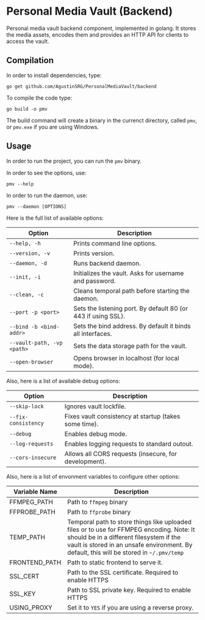 # Personal Media Vault (Backend)

Personal media vault backend component, implemented in golang. It stores the media assets, encodes them and provides an HTTP API for clients to access the vault.

## Compilation

In order to install dependencies, type:

```
go get github.com/AgustinSRG/PersonalMediaVault/backend
```

To compile the code type:

```
go build -o pmv
```

The build command will create a binary in the currenct directory, called `pmv`, or `pmv.exe` if you are using Windows.

## Usage

In order to run the project, you can run the `pmv` binary.

In order to see the options, use:

```
pmv --help
```

In order to run the daemon, use:

```
pmv --daemon [OPTIONS]
```

Here is the full list of available options:

| Option | Description |
|---|---|
| `--help, -h` | Prints command line options. |
| `--version, -v` | Prints version. |
| `--daemon, -d` | Runs backend daemon. |
| `--init, -i` | Initializes the vault. Asks for username and password. |
| `--clean, -c` | Cleans temporal path before starting the daemon. |
| `--port -p <port>` | Sets the listening port. By default 80 (or 443 if using SSL). |
| `--bind -b <bind-addr>` | Sets the bind address. By default it binds all interfaces. |
| `--vault-path, -vp <path>` | Sets the data storage path for the vault. |
| `--open-browser` | Opens browser in localhost (for local mode). |

Also, here is a list of available debug options:

| Option | Description |
|---|---|
| `--skip-lock ` | Ignores vault lockfile. |
| `--fix-consistency` | Fixes vault consistency at startup (takes some time). |
| `--debug` | Enables debug mode. |
| `--log-requests` | Enables logging requests to standard outout. |
| `--cors-insecure` | Allows all CORS requests (insecure, for development). |

Also, here is a list of envonment variables to configure other options:

| Variable Name | Description |
|---|---|
| FFMPEG_PATH | Path to `ffmpeg` binary |
| FFPROBE_PATH | Path to `ffprobe` binary |
| TEMP_PATH | Temporal path to store things like uploaded files or to use for FFMPEG encoding.  Note: It should be in a different filesystem if the vault is stored in an unsafe environment. By default, this will be stored in `~/.pmv/temp` |
| FRONTEND_PATH | Path to static frontend to serve it. |
| SSL_CERT | Path to the SSL certificate. Required to enable HTTPS |
| SSL_KEY | Path to SSL private key. Required to enable HTTPS |
| USING_PROXY | Set it to `YES` if you are using a reverse proxy. |

